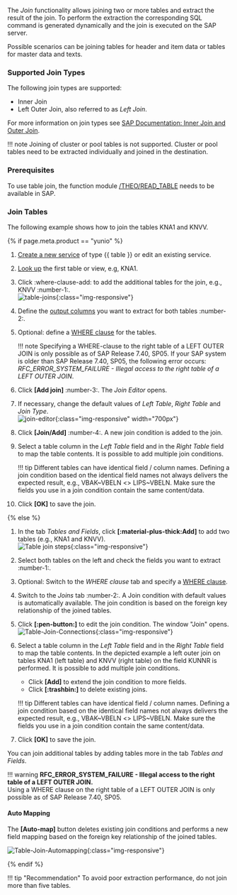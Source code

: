The *Join* functionality allows joining two or more tables and extract the result of the join. 
To perform the extraction the corresponding SQL command is generated dynamically and the join is executed on the SAP server. <br>

Possible scenarios can be joining tables for header and item data or tables for master data and texts. 

### Supported Join Types

The following join types are supported:

- Inner Join
- Left Outer Join, also referred to as *Left Join*.

For more information on join types see [SAP Documentation: Inner Join and Outer Join](https://help.sap.com/doc/saphelp_nwpi71/7.1/en-US/cf/21ec77446011d189700000e8322d00/content.htm?no_cache=true). <br>

!!! note
	Joining of cluster or pool tables is not supported. Cluster or pool tables need to be extracted individually and joined in the destination.

### Prerequisites

To use table join, the function module [/THEO/READ_TABLE](../setup-in-sap/custom-function-module-for-table-extraction.md/#installation-of-theoread_table) needs to be available in SAP. 


### Join Tables

The following example shows how to join the tables KNA1 and KNVV.

{% if page.meta.product == "yunio" %}

1. [Create a new service](../../getting-started.md/#create-a-service) of type {{ table }} or edit an existing service.
2. [Look up](index.md/#look-up-an-sap-table-or-view) the first table or view, e.g, KNA1.
3. Click :where-clause-add: to add the additional tables for the join, e.g., KNVV :number-1:.<br>
![table-joins](../../assets/images/yunio/documentation/table-joins.png){:class="img-responsive"}
4. Define the [output columns](settings.md/#output-columns) you want to extract for both tables :number-2:.
5. Optional: define a [WHERE clause](where-clause.md) for the tables.

	!!! note
		Specifying a WHERE-clause to the right table of a LEFT OUTER JOIN is only possible as of SAP Release 7.40, SP05.
		If your SAP system is older than SAP Release 7.40, SP05, the following error occurs: *RFC_ERROR_SYSTEM_FAILURE - Illegal access to the right table of a LEFT OUTER JOIN*.

6. Click **[Add join]** :number-3:. The *Join Editor* opens.
7. If necessary, change the default values of *Left Table*, *Right Table* and *Join Type*. <br>
![join-editor](../../assets/images/yunio/documentation/join-editor.png){:class="img-responsive" width="700px"}
8. Click **[Join/Add]** :number-4:. A new join condition is added to the join. 
9. Select a table column in the *Left Table* field and in the *Right Table* field to map the table contents. 
It is possible to add multiple join conditions.

	!!! tip
		Different tables can have identical field / column names. 
		Defining a join condition based on the identical field names not always delivers the expected result, e.g., VBAK~VBELN <> LIPS~VBELN.
		Make sure the fields you use in a join condition contain the same content/data.

10. Click **[OK]** to save the join.

{% else %} 

1. In the tab *Tables and Fields*, click **[:material-plus-thick:Add]** to add two tables (e.g., KNA1 and KNVV).<br>
![Table join steps](../../assets/images/documentation/components/table/join_steps_1.png){:class="img-responsive"}
2. Select both tables on the left and check the fields you want to extract :number-1:. 
3. Optional: Switch to the *WHERE clause* tab and specify a [WHERE clause](where-clause.md).
4. Switch to the *Joins* tab :number-2:. A Join condition with default values is automatically available. 
The join condition is based on the foreign key relationship of the joined tables.
5. Click **[:pen-button:]** to edit the join condition. The window "Join" opens. <br>
![Table-Join-Connections](../../assets/images/documentation/components/table/join_steps_2.png){:class="img-responsive"}
6. Select a table column in the *Left Table* field and in the *Right Table* field to map the table contents. 
In the depicted example a left outer join on tables KNA1 (left table) and KNVV (right table) on the field KUNNR is performed.
It is possible to add multiple join conditions.

	- Click **[Add]** to extend the join condition to more fields.
	- Click **[:trashbin:]** to delete existing joins.

	!!! tip
		Different tables can have identical field / column names. 
		Defining a join condition based on the identical field names not always delivers the expected result, e.g., VBAK~VBELN <> LIPS~VBELN.
		Make sure the fields you use in a join condition contain the same content/data.
		
7. Click **[OK]** to save the join.

You can join additional tables by adding tables more in the tab *Tables and Fields*.

!!! warning
	**RFC_ERROR_SYSTEM_FAILURE - Illegal access to the right table of a LEFT OUTER JOIN.**<br>
	Using a WHERE clause on the right table of a LEFT OUTER JOIN is only possible as of SAP Release 7.40, SP05. 


#### Auto Mapping

The **[Auto-map]** button deletes existing join conditions and performs a new field mapping based on the foreign key relationship of the joined tables. 

![Table-Join-Automapping](../../assets/images/documentation/components/table/join_automap.png){:class="img-responsive"}

{% endif %} 


!!! tip "Recommendation" 
	To avoid poor extraction performance, do not join more than five tables.
